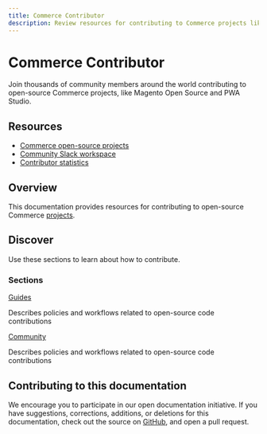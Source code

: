 ```yaml
---
title: Commerce Contributor
description: Review resources for contributing to Commerce projects like Magento Open Source and PWA Studio.
---
```


<Hero slots="heading, text" background="rgb(244, 111, 37)"/>

# Commerce Contributor

Join thousands of community members around the world contributing to open-source Commerce projects, like Magento Open Source and PWA Studio.

<Resources slots="heading, links"/>

## Resources

*  [Commerce open-source projects](https://developer.adobe.com/open/magento)
*  [Community Slack workspace](https://opensource.magento.com/slack)
*  [Contributor statistics](https://developer.adobe.com/open/magento/statistic)

## Overview

This documentation provides resources for contributing to open-source Commerce [projects](https://developer.adobe.com/open/magento).

## Discover

Use these sections to learn about how to contribute.

<DiscoverBlock slots="heading, link, text"/>

### Sections

[Guides](guides/)

Describes policies and workflows related to open-source code contributions

<DiscoverBlock slots="link, text"/>

[Community](community/)

Describes policies and workflows related to open-source code contributions

<DiscoverBlock width="100%" slots="heading, link, text"/>

## Contributing to this documentation

We encourage you to participate in our open documentation initiative. If you have suggestions, corrections, additions, or deletions for this documentation, check out the source on [GitHub](https://github.com/adobedocs/commerce-contributor), and open a pull request.
